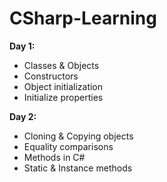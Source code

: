 # CSharp-Learning


**Day 1:** 
- Classes & Objects
- Constructors
- Object initialization
- Initialize properties

**Day 2:**
- Cloning & Copying objects
- Equality comparisons
- Methods in C#
- Static & Instance methods
 
